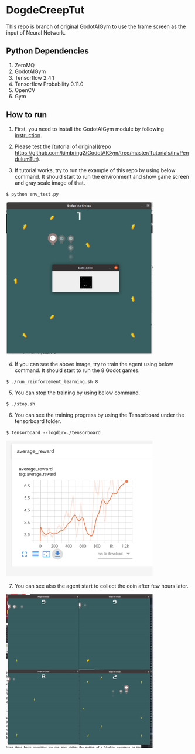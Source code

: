 # DogdeCreepTut
This repo is branch of original GodotAIGym to use the frame screen as the input of Neural Network.

## Python Dependencies
1. ZeroMQ
2. GodotAIGym
4. Tensorflow 2.4.1
5. Tensorflow Probability 0.11.0
6. OpenCV
7. Gym

## How to run
1. First, you need to install the GodotAIGym module by following [instruction](https://github.com/kimbring2/GodotAIGym).
2. Please test the [tutorial of original](repo https://github.com/kimbring2/GodotAIGym/tree/master/Tutorials/InvPendulumTut).

3. If tutorial works, try to run the example of this repo by using below command. It should start to run the environment and show game screen and gray scale image of that. 
```
$ python env_test.py
```

<img src="images/image_1.png" width="400" title="env_test.py image">

4. If you can see the above image, try to train the agent using below command. It should start to run the 8 Godot games.
```
$ ./run_reinforcement_learning.sh 8
```

5. You can stop the training by using below command.
```
$ ./stop.sh
```

6. You can see the training progress by using the Tensorboard under the tensorboard folder.
```
$ tensorboard --logdir=./tensorboard
```

<img src="images/reward_graph.png" width="400" title="tensorboard reward graph">

7. You can see also the agent start to collect the coin after few hours later.
<img src="images/training_result.gif" width="400" title="training result">
